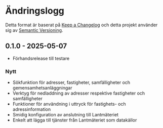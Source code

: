 # Ändringslogg

Detta format är baserat på [Keep a Changelog](https://keepachangelog.com/sv/) och detta projekt använder sig av [Semantic Versioning](https://semver.org/).

## 0.1.0 - 2025-05-07

* Förhandsrelease till testare

### Nytt

* Sökfunktion för adresser, fastigheter, samfälligheter och gemensamhetsanläggningar
* Verktyg för nedladdning av adresser respektive fastigheter och samfälligheter
* Funktioner för användning i uttryck för fastighets- och adressinformation
* Smidig konfiguration av anslutning till Lantmäteriet
* Enkelt att lägga till tjänster från Lantmäteriet som datakällor
